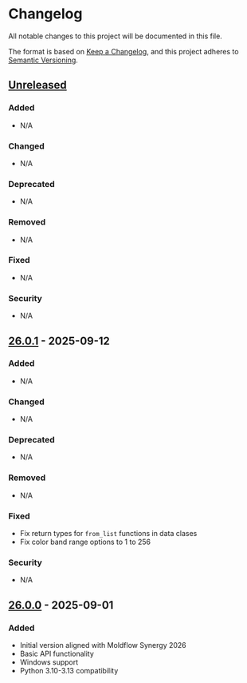 # Changelog

All notable changes to this project will be documented in this file.

The format is based on [Keep a Changelog](https://keepachangelog.com/en/1.0.0/),
and this project adheres to [Semantic Versioning](https://semver.org/spec/v2.0.0.html).

## [Unreleased]

### Added
- N/A

### Changed
- N/A

### Deprecated
- N/A

### Removed
- N/A

### Fixed
- N/A

### Security
- N/A

## [26.0.1] - 2025-09-12

### Added
- N/A

### Changed
- N/A

### Deprecated
- N/A

### Removed
- N/A

### Fixed
- Fix return types for `from_list` functions in data clases
- Fix color band range options to 1 to 256

### Security
- N/A

## [26.0.0] - 2025-09-01

### Added
- Initial version aligned with Moldflow Synergy 2026
- Basic API functionality
- Windows support
- Python 3.10-3.13 compatibility

[Unreleased]: https://github.com/Autodesk/moldflow-api/compare/v26.0.1...HEAD
[26.0.1]: https://github.com/Autodesk/moldflow-api/releases/tag/v26.0.1
[26.0.0]: https://github.com/Autodesk/moldflow-api/releases/tag/v26.0.0
